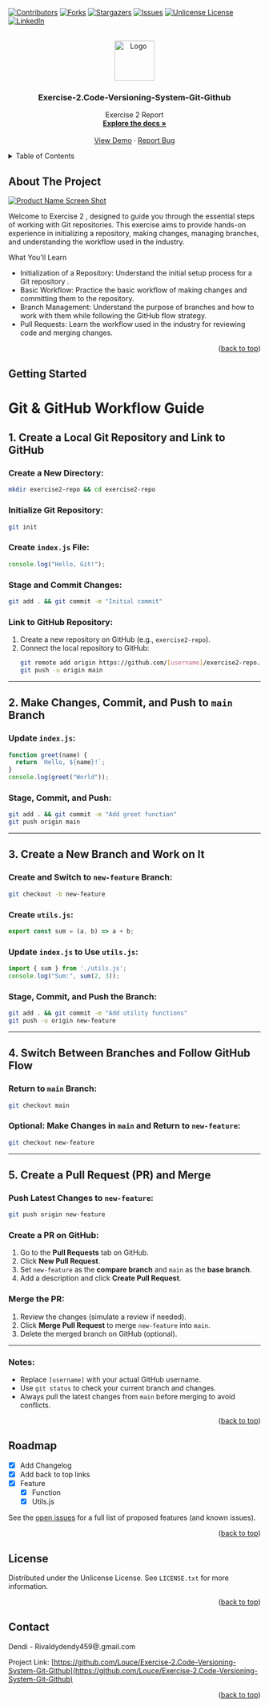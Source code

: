 
<!-- Improved compatibility of back to top link: See: https://github.com/othneildrew/Best-README-Template/pull/73 -->
<a id="readme-top"></a>
<!--
*** Thanks for checking out the Best-README-Template. If you have a suggestion
*** that would make this better, please fork the repo and create a pull request
*** or simply open an issue with the tag "enhancement".
*** Don't forget to give the project a star!
*** Thanks again! Now go create something AMAZING! :D
-->



<!-- PROJECT SHIELDS -->
<!--
*** I'm using markdown "reference style" links for readability.
*** Reference links are enclosed in brackets [ ] instead of parentheses ( ).
*** See the bottom of this document for the declaration of the reference variables
*** for contributors-url, forks-url, etc. This is an optional, concise syntax you may use.
*** https://www.markdownguide.org/basic-syntax/#reference-style-links
-->
[![Contributors][contributors-shield]][contributors-url]
[![Forks][forks-shield]][forks-url]
[![Stargazers][stars-shield]][stars-url]
[![Issues][issues-shield]][issues-url]
[![Unlicense License][license-shield]][license-url]
[![LinkedIn][linkedin-shield]][linkedin-url]



<!-- PROJECT LOGO -->
<br />
<div align="center">
  <a href="https://github.com/Louce/Exercise-2.Code-Versioning-System-Git-Github">
    <img src="images/logo.png" alt="Logo" width="80" height="80">
  </a>

  <h3 align="center">Exercise-2.Code-Versioning-System-Git-Github</h3>

  <p align="center">
    Exercise 2 Report
    <br />
    <a href="https://github.com/Louce/Exercise-2.Code-Versioning-System-Git-Github"><strong>Explore the docs »</strong></a>
    <br />
    <br />
    <a href="https://github.com/Louce/Exercise-2.Code-Versioning-System-Git-Github">View Demo</a>
    &middot;
    <a href="https://github.com/Louce/Exercise-2.Code-Versioning-System-Git-Github/issues/new?labels=bug&template=bug-report---.md">Report Bug</a>
  </p>
</div>



<!-- TABLE OF CONTENTS -->
<details>
  <summary>Table of Contents</summary>
  <ol>
    <li>
      <a href="#about-the-project">About The Project</a>
    </li>
    <li>
      <a href="#getting-started">Getting Started</a>
    </li>
    <li><a href="#roadmap">Roadmap</a></li>
    <li><a href="#license">License</a></li>
    <li><a href="#contact">Contact</a></li>
  </ol>
</details>



<!-- ABOUT THE PROJECT -->
## About The Project

[![Product Name Screen Shot][product-screenshot]](https://example.com)

Welcome to Exercise 2 , designed to guide you through the essential steps of working with Git repositories. This exercise aims to provide hands-on experience in initializing a repository, making changes, managing branches, and understanding the workflow used in the industry.

What You'll Learn
* Initialization of a Repository: Understand the initial setup process for a Git repository .
* Basic Workflow: Practice the basic workflow of making changes and committing them to the repository.
* Branch Management: Understand the purpose of branches and how to work with them while following the GitHub flow strategy.
* Pull Requests: Learn the workflow used in the industry for reviewing code and merging changes.

<p align="right">(<a href="#readme-top">back to top</a>)</p>


<!-- GETTING STARTED -->
## Getting Started

# Git & GitHub Workflow Guide

## 1. Create a Local Git Repository and Link to GitHub

### Create a New Directory:
```bash
mkdir exercise2-repo && cd exercise2-repo
```

### Initialize Git Repository:
```bash
git init
```

### Create `index.js` File:
```javascript
console.log("Hello, Git!");
```

### Stage and Commit Changes:
```bash
git add . && git commit -m "Initial commit"
```

### Link to GitHub Repository:
1. Create a new repository on GitHub (e.g., `exercise2-repo`).
2. Connect the local repository to GitHub:
   ```bash
   git remote add origin https://github.com/[username]/exercise2-repo.git
   git push -u origin main
   ```

---

## 2. Make Changes, Commit, and Push to `main` Branch

### Update `index.js`:
```javascript
function greet(name) {
  return `Hello, ${name}!`;
}
console.log(greet("World"));
```

### Stage, Commit, and Push:
```bash
git add . && git commit -m "Add greet function"
git push origin main
```

---

## 3. Create a New Branch and Work on It

### Create and Switch to `new-feature` Branch:
```bash
git checkout -b new-feature
```

### Create `utils.js`:
```javascript
export const sum = (a, b) => a + b;
```

### Update `index.js` to Use `utils.js`:
```javascript
import { sum } from './utils.js';
console.log("Sum:", sum(2, 3));
```

### Stage, Commit, and Push the Branch:
```bash
git add . && git commit -m "Add utility functions"
git push -u origin new-feature
```

---

## 4. Switch Between Branches and Follow GitHub Flow

### Return to `main` Branch:
```bash
git checkout main
```

### Optional: Make Changes in `main` and Return to `new-feature`:
```bash
git checkout new-feature
```

---

## 5. Create a Pull Request (PR) and Merge

### Push Latest Changes to `new-feature`:
```bash
git push origin new-feature
```

### Create a PR on GitHub:
1. Go to the **Pull Requests** tab on GitHub.
2. Click **New Pull Request**.
3. Set `new-feature` as the **compare branch** and `main` as the **base branch**.
4. Add a description and click **Create Pull Request**.

### Merge the PR:
1. Review the changes (simulate a review if needed).
2. Click **Merge Pull Request** to merge `new-feature` into `main`.
3. Delete the merged branch on GitHub (optional).

---

### Notes:
- Replace `[username]` with your actual GitHub username.
- Use `git status` to check your current branch and changes.
- Always pull the latest changes from `main` before merging to avoid conflicts.


<p align="right">(<a href="#readme-top">back to top</a>)</p>

<!-- ROADMAP -->
## Roadmap

- [x] Add Changelog
- [x] Add back to top links
- [x] Feature
    - [x] Function
    - [x] Utils.js

See the [open issues](https://github.com/Louce/Exercise-2.Code-Versioning-System-Git-Github/issues) for a full list of proposed features (and known issues).

<p align="right">(<a href="#readme-top">back to top</a>)</p>




<!-- LICENSE -->
## License

Distributed under the Unlicense License. See `LICENSE.txt` for more information.

<p align="right">(<a href="#readme-top">back to top</a>)</p>



<!-- CONTACT -->
## Contact

Dendi - Rivaldydendy459@.gmail.com

Project Link: [https://github.com/Louce/Exercise-2.Code-Versioning-System-Git-Github](https://github.com/Louce/Exercise-2.Code-Versioning-System-Git-Github)

<p align="right">(<a href="#readme-top">back to top</a>)</p>



<!-- MARKDOWN LINKS & IMAGES -->
<!-- https://www.markdownguide.org/basic-syntax/#reference-style-links -->
[contributors-shield]: https://img.shields.io/github/contributors/othneildrew/Best-README-Template.svg?style=for-the-badge
[contributors-url]: https://github.com/Louce/Exercise-2.Code-Versioning-System-Git-Github/graphs/contributors
[forks-shield]: https://img.shields.io/github/forks/othneildrew/Best-README-Template.svg?style=for-the-badge
[forks-url]: https://github.com/Louce/Exercise-2.Code-Versioning-System-Git-Github/forks
[stars-shield]: https://img.shields.io/github/stars/othneildrew/Best-README-Template.svg?style=for-the-badge
[stars-url]: https://github.com/Louce/Exercise-2.Code-Versioning-System-Git-Github/stargazers
[issues-shield]: https://img.shields.io/github/issues/othneildrew/Best-README-Template.svg?style=for-the-badge
[issues-url]:https://github.com/Louce/Exercise-2.Code-Versioning-System-Git-Github/issues
[license-shield]: https://img.shields.io/github/license/othneildrew/Best-README-Template.svg?style=for-the-badge
[license-url]:https://github.com/Louce/Exercise-2.Code-Versioning-System-Git-Github/blob/main/LICENSE.txt
[linkedin-shield]: https://img.shields.io/badge/-LinkedIn-black.svg?style=for-the-badge&logo=linkedin&colorB=555
[linkedin-url]: https://www.linkedin.com/in/dendyrivaldi/
[product-screenshot]: images/screenshot.png

